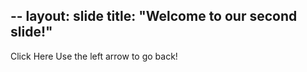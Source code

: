 --
layout: slide
title: "Welcome to our second slide!"
---
Click Here
Use the left arrow to go back!


